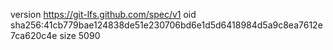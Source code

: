 version https://git-lfs.github.com/spec/v1
oid sha256:41cb779bae124838de51e230706bd6e1d5d6418984d5a9c8ea7612e7ca620c4e
size 5090

